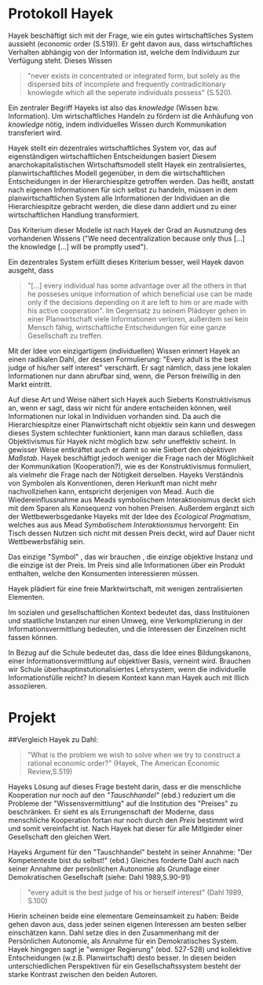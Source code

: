 # Protokoll Hayek

Hayek beschäftigt sich mit der Frage, wie ein gutes wirtschaftliches System aussieht (economic order (S.519)).
Er geht davon aus, dass wirtschaftliches Verhalten abhängig von der Information ist, welche dem Individuum zur Verfügung steht.
Dieses Wissen

>"never exists in concentrated or integrated form, but solely as the dispersed bits of incomplete and frequently contradicitionary knowlegde which all the seperate individuals possess" (S.520).

Ein zentraler Begriff Hayeks ist also das *knowledge* (Wissen bzw. Information).
Um wirtschaftliches Handeln zu fördern ist die Anhäufung von *knowledge* nötig, indem individuelles Wissen durch Kommunikation transferiert wird.

Hayek stellt ein dezentrales wirtschaftliches System vor, das auf eigenständigen wirtschaftlichen Entscheidungen basiert
Diesem anarchokapitalistischen Wirtschaftsmodell stellt Hayek ein zentralisiertes, planwirtschaftliches Modell gegenüber, in dem die wirtschaftlichen Entscheidungen in der Hierarchiespitze getroffen werden.
Das heißt, anstatt nach eigenen Informationen für sich selbst zu handeln, müssen in dem planwirtschaftlichen System alle Informationen der Individuen an die Hierarchiespitze gebracht werden, die diese dann addiert und zu einer wirtschaftlichen Handlung transformiert.
<!-- "at the disposal of a single central authority" () -->
<!-- "planning". -->
Das Kriterium dieser Modelle ist nach Hayek der Grad an Ausnutzung des vorhandenen Wissens ("We need decentralization because only thus [...] the knowledge [...] will be promptly used").
<!-- TODO: Niko, findet jemand ein besseres Zitat? -->
Ein dezentrales System erfüllt dieses Kriterium besser, weil Hayek davon ausgeht, dass
> "[...] every individual has some advantage over all the others in that he posseses unique information of which beneficial use can be made only if the decisions depending on it are left to him or are made with his active cooperation".
Im Gegensatz zu seinem Plädoyer gehen in einer Planwirtschaft viele Informationen verloren, außerdem sei kein Mensch fähig, wirtschaftliche Entscheidungen für eine ganze Gesellschaft zu treffen.


Mit der Idee von einzigartigem (individuellen) Wissen erinnert Hayek an einen radikalen Dahl, der dessen Formulierung: "Every adult is the best judge of his/her self interest" verschärft.
Er sagt nämlich, dass jene lokalen Informationen nur dann abrufbar sind, wenn, die Person freiwillig in den Markt eintritt.

<!-- Hayek stellt so, ähnlich wie Kleinberg mit der Idee eines sozialen Wohlfahrtsoptimums im Positiv-Summen-Spiel, vor allem die wirtschaftliche Erträglichkeit von Kommunikation, als Mittel zur Anhäufung von Wissen, in den Mittelpunkt. #195 -->

Auf diese Art und Weise nähert sich Hayek auch Sieberts Konstruktivismus an, wenn er sagt, dass wir nicht für andere entscheiden können, weil Informationen nur lokal in Individuen vorhanden sind.
Da auch die Hierarchiespitze einer Planwirtschaft nicht objektiv sein kann und deswegen dieses System schlechter funktioniert, kann man daraus schließen, dass Objektivismus für Hayek nicht möglich bzw. sehr uneffektiv scheint.
In gewisser Weise entkräftet auch er damit so wie Siebert den *objektiven Maßstab*.
Hayek beschäftigt jedoch weniger die Frage nach der Möglichkeit der Kommunikation (Kooperation?), wie es der Konstruktivismus formuliert, als vielmehr die Frage nach der Nötigkeit derselben.
Hayeks Verständnis von Symbolen als Konventionen, deren Herkunft man nicht mehr nachvollziehen kann, entspricht derjenigen von Mead.
Auch die Wiedereinflussnahme aus Meads symbolischem Interaktionismus deckt sich mit dem Sparen als Konsequenz von hohen Preisen.
Außerdem ergänzt sich der Wettbewerbsgedanke Hayeks mit der Idee des *Ecological Pragmatism*, welches aus aus Mead *Symbolischem Interaktionismus* hervorgeht:
Ein Tisch dessen Nutzen sich nicht mit dessen Preis deckt, wird auf Dauer nicht Wettbewerbsfähig sein.

Das einzige "Symbol" , das wir brauchen , die einzige objektive Instanz und die einzige ist der Preis. Im Preis sind alle Informationen über ein Produkt enthalten, welche den Konsumenten interessieren müssen.  
<!-- TODO: Sagt er das wirklich? Textnachweis -->
Hayek plädiert für eine freie Marktwirtschaft, mit wenigen zentralisierten Elementen.

Im sozialen und gesellschaftlichen Kontext bedeutet das, dass Instituionen und staatliche Instanzen nur einen Umweg, eine Verkomplizierung in der Informationsvermittlung bedeuten, und die Interessen der Einzelnen nicht fassen können.

In Bezug auf die Schule bedeutet das, dass die Idee eines Bildungskanons, einer Informationsvermittlung auf objektiver Basis, verneint wird.
Brauchen wir Schule überhauptinstutionalisiertes Lehrsystem, wenn die individuelle Informationsfülle reicht?
In diesem Kontext kann man Hayek auch mit Illich assoziieren.

# Projekt
##Vergleich Hayek zu Dahl:

>"What is the problem we wish to solve when we try to construct a rational economic order?" (Hayek, The American Economic Review,S.519)

Hayeks Lösung auf dieses Frage  besteht darin, dass er die menschliche Kooperation nur noch auf den *"Tauschhandel"* (ebd.) reduziert um die Probleme der "Wissensvermittlung" auf die Institution des "Preises" zu beschränken.
Er sieht es als Errungenschaft der Moderne, dass menschliche Kooperation fortan nur noch durch den *Preis* bestimmt wird und somit vereinfacht ist.
Nach Hayek hat dieser für alle Mitlgieder einer Gesellschaft den gleichen Wert.

Hayeks Argument für den "Tauschhandel" besteht in seiner Annahme: "Der Kompetenteste bist du selbst!" (ebd.)
Gleiches forderte Dahl auch nach seiner Annahme der persönlichen Autonomie als Grundlage einer Demokratischen Gesellschaft (siehe: Dahl 1989,S.90-91)

>"every adult is the best judge of his or herself interest" (Dahl 1989, S.100)

Hierin scheinen beide eine elementare Gemeinsamkeit zu haben:
Beide gehen davon aus, dass jeder seinen eigenen Interessen am besten selber einschätzen kann.
Dahl setze dies in den Zusammenhang mit der Persönlichen Autonomie, als Annahme für ein Demokratisches System.
Hayek hingegen sagt je "weniger Regierung" (ebd. 527-528) und kollektive Entscheidungen (w.z.B. Planwirtschaft) desto besser.
In diesen beiden unterschiedlichen Perspektiven für ein Gesellschaftssystem besteht der starke Kontrast zwischen den beiden Autoren.
